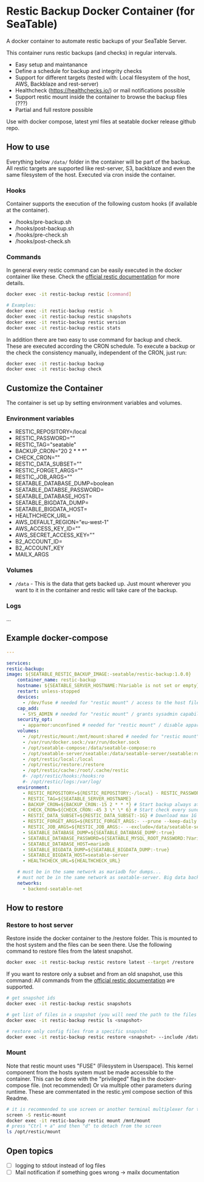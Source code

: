 # Restic Backup Docker Container (for SeaTable)

A docker container to automate restic backups of your SeaTable Server.

This container runs restic backups (and checks) in regular intervals.

- Easy setup and maintanance
- Define a schedule for backup and integrity checks
- Support for different targets (tested with: Local filesystem of the host, AWS, Backblaze and rest-server)
- Healthcheck (https://healthchecks.io/) or mail notifications possible
- Support restic mount inside the container to browse the backup files (???)
- Partial and full restore possible

Use with docker compose, latest yml files at seatable docker release github repo.

## How to use

Everything below `/data/` folder in the container will be part of the backup.
All restic targets are supported like rest-server, S3, backblaze and even the same filesystem of the host.
Executed via cron inside the container.

### Hooks

Container supports the execution of the following custom hooks (if available at the container).

- /hooks/pre-backup.sh
- /hooks/post-backup.sh
- /hooks/pre-check.sh
- /hooks/post-check.sh

### Commands

In general every restic command can be easily executed in the docker container like these. Check the [official restic documentation](https://restic.readthedocs.io/) for more details.

```bash
docker exec -it restic-backup restic [command]

# Examples:
docker exec -it restic-backup restic -h
docker exec -it restic-backup restic snapshots
docker exec -it restic-backup restic version
docker exec -it restic-backup restic stats
```

In addition there are two easy to use command for backup and check. These are executed according the CRON schedule.
To execute a backup or the check the consistency manually, independent of the CRON, just run:

```bash
docker exec -it restic-backup backup
docker exec -it restic-backup check
```

## Customize the Container

The container is set up by setting environment variables and volumes.

### Environment variables

- RESTIC_REPOSITORY=/local
- RESTIC_PASSWORD=""
- RESTIC_TAG="seatable"
- BACKUP_CRON="20 2 \* \* \*"
- CHECK_CRON=""
- RESTIC_DATA_SUBSET=""
- RESTIC_FORGET_ARGS=""
- RESTIC_JOB_ARGS=""
- SEATABLE_DATABASE_DUMP=boolean
- SEATABLE_DATABSE_PASSWORD=
- SEATABLE_DATABASE_HOST=
- SEATABLE_BIGDATA_DUMP=
- SEATABLE_BIGDATA_HOST=
- HEALTHCHECK_URL=
- AWS_DEFAULT_REGION="eu-west-1"
- AWS_ACCESS_KEY_ID=""
- AWS_SECRET_ACCESS_KEY=""
- B2_ACCOUNT_ID=
- B2_ACCOUNT_KEY
- MAILX_ARGS

### Volumes

- `/data` - This is the data that gets backed up. Just mount wherever you want to it in the container and restic will take care of the backup.

### Logs

...

## Example docker-compose

```yaml
---

services:
restic-backup:
image: ${SEATABLE_RESTIC_BACKUP_IMAGE:-seatable/restic-backup:1.0.0}
    container_name: restic-backup
    hostname: ${SEATABLE_SERVER_HOSTNAME:?Variable is not set or empty}
    restart: unless-stopped
    devices:
      - /dev/fuse # needed for "restic mount" / access to the host filesystem
    cap_add:
      - SYS_ADMIN # needed for "restic mount" / grants sysadmin capabilities
    security_opt:
      - apparmor:unconfined # needed for "restic mount" / disable apparmor
    volumes:
      - /opt/restic/mount:/mnt/mount:shared # needed for "restic mount" / :shared volume to see the content of mounted fuse filesystem from host
      - /var/run/docker.sock:/var/run/docker.sock
      - /opt/seatable-compose:/data/seatable-compose:ro
      - /opt/seatable-server/seatable:/data/seatable-server/seatable:ro
      - /opt/restic/local:/local
      - /opt/restic/restore:/restore
      - /opt/restic/cache:/root/.cache/restic
      #- /opt/restic/hooks:/hooks:ro
      #- /opt/restic/logs:/var/log/
    environment:
      - RESTIC_REPOSITORY=${RESTIC_REPOSITORY:-/local} - RESTIC_PASSWORD=${RESTIC_PASSWORD:?Variable is not set or empty}
      - RESTIC_TAG=${SEATABLE_SERVER_HOSTNAME}
      - BACKUP_CRON=${BACKUP_CRON:-15 2 * * *} # Start backup always at 2:15 am.
      - CHECK_CRON=${CHECK_CRON:-45 3 \* \* 6} # Start check every sunday at 3:45am
      - RESTIC_DATA_SUBSET=${RESTIC_DATA_SUBSET:-1G} # Download max 1G of data from backup and check the data integrity
      - RESTIC_FORGET_ARGS=${RESTIC_FORGET_ARGS:- --prune --keep-daily 6 --keep-weekly 4 --keep-monthly 6}
      - RESTIC_JOB_ARGS=${RESTIC_JOB_ARGS:- --exclude=/data/seatable-server/seatable/logs --exclude=/data/seatable-server/seatable/db-data --exclude-if-present .exclude_from_backup}
      - SEATABLE_DATABASE_DUMP=${SEATABLE_DATABASE_DUMP:-true}
      - SEATABLE_DATABASE_PASSWORD=${SEATABLE_MYSQL_ROOT_PASSWORD:?Variable is not set or empty}
      - SEATABLE_DATABASE_HOST=mariadb
      - SEATABLE_BIGDATA_DUMP=${SEATABLE_BIGDATA_DUMP:-true}
      - SEATABLE_BIGDATA_HOST=seatable-server
      - HEALTHCHECK_URL=${HEALTHCHECK_URL}

    # must be in the same network as mariadb for dumps...
    # must not be in the same network as seatable-server. Big data backup is initiated via docker exec
    networks:
      - backend-seatable-net
```

## How to restore

### Restore to host server

Restore inside the docker container to the /restore folder. This is mounted to the host system and the files can be seen there.
Use the following command to restore files from the latest snapshot.

```bash
docker exec -it restic-backup restic restore latest --target /restore
```

If you want to restore only a subset and from an old snapshot, use this command:
All commands from the [official restic documentation](https://restic.readthedocs.io/) are supported.

```bash
# get snapshot ids
docker exec -it restic-backup restic snapshots

# get list of files in a snapshot (you will need the path to the files for partial restore)
docker exec -it restic-backup restic ls <snapshot>

# restore only config files from a specific snapshot
docker exec -it restic-backup restic restore <snapshot> --include /data/seatable-server/seatable/conf/ --target /restore
```

### Mount

Note that restic mount uses "FUSE" (Filesystem in Userspace).
This kernel component from the hosts system must be made accessible to the container.
This can be done with the "privileged" flag in the docker-compose file. (not recommended)
Or via multiple other parameters during runtime. These are commentated in the restic.yml compose section of this Readme.

```bash
# it is recommended to use screen or another terminal multiplexer for this command
screen -S restic-mount
docker exec -it restic-backup restic mount /mnt/mount
# press "Ctrl + a" and then "d" to detach from the screen
ls /opt/restic/mount
```
## Open topics

- [ ] logging to stdout instead of log files
- [ ] Mail notification if something goes wrong -> mailx documentation

```

```
